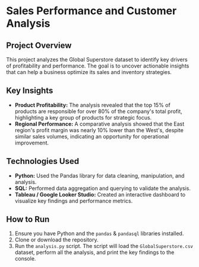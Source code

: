 
# Sales Performance and Customer Analysis

## Project Overview
This project analyzes the Global Superstore dataset to identify key drivers of profitability and performance. The goal is to uncover actionable insights that can help a business optimize its sales and inventory strategies.

## Key Insights
* **Product Profitability:** The analysis revealed that the top 15% of products are responsible for over 80% of the company's total profit, highlighting a key group of products for strategic focus.
* **Regional Performance:** A comparative analysis showed that the East region's profit margin was nearly 10% lower than the West's, despite similar sales volumes, indicating an opportunity for operational improvement.

## Technologies Used
* **Python:** Used the Pandas library for data cleaning, manipulation, and analysis.
* **SQL:** Performed data aggregation and querying to validate the analysis.
* **Tableau / Google Looker Studio:** Created an interactive dashboard to visualize key findings and performance metrics.

## How to Run
1. Ensure you have Python and the `pandas` & `pandasql` libraries installed.
2. Clone or download the repository.
3. Run the `analysis.py` script. The script will load the `GlobalSuperstore.csv` dataset, perform all the analysis, and print the key findings to the console.
